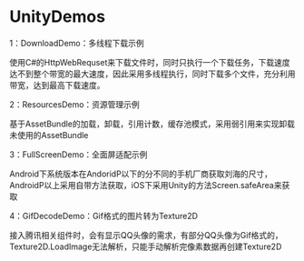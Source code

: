 # UnityDemos

1：DownloadDemo：多线程下载示例

使用C#的HttpWebRequset来下载文件时，同时只执行一个下载任务，下载速度达不到整个带宽的最大速度，因此采用多线程执行，同时下载多个文件，充分利用带宽，达到最高下载速度。

2：ResourcesDemo：资源管理示例

基于AssetBundle的加载，卸载，引用计数，缓存池模式，采用弱引用来实现卸载未使用的AssetBundle

3：FullScreenDemo：全面屏适配示例

Android下系统版本在AndoridP以下的分不同的手机厂商获取刘海的尺寸，AndroidP以上采用自带方法获取，iOS下采用Unity的方法Screen.safeArea来获取

4：GifDecodeDemo：Gif格式的图片转为Texture2D

接入腾讯相关组件时，会有显示QQ头像的需求，有部分QQ头像为Gif格式的，Texture2D.LoadImage无法解析，只能手动解析完像素数据再创建Texture2D
